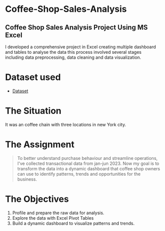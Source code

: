 # Coffee-Shop-Sales-Analysis
## Coffee Shop Sales Analysis Project Using  MS Excel

I developed a comprehensive project in Excel creating multiple dashboard and tables to analyse the data this process involved several stages including data preprocessing, data cleaning and data visualization.

# Dataset used
- <a href = "https://github.com/cspoojary/Coffee-Shop-Sales-Analysis/blob/main/Coffee%20Shop%20Sales.xlsx">Dataset</a>

# The Situation
It was an coffee chain with three locations in new York city.

# The Assignment
>To better understand purchase behaviour and streamline operations, I've collected transactional data from jan-jun 2023.
>Now my goal is to transform the data into a dynamic dashboard that coffee shop owners can use to identify patterns, trends and opportunities for the business.

# The Objectives
1. Profile and prepare the raw data for analysis.
2. Explore the data with Excel Pivot Tables
3. Build a dynamic dashboard to visualize patterns and trends.
